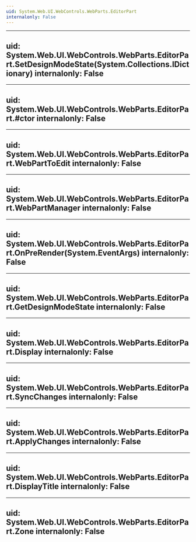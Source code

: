 ```yaml
---
uid: System.Web.UI.WebControls.WebParts.EditorPart
internalonly: False
---
```


---
uid: System.Web.UI.WebControls.WebParts.EditorPart.SetDesignModeState(System.Collections.IDictionary)
internalonly: False
---

---
uid: System.Web.UI.WebControls.WebParts.EditorPart.#ctor
internalonly: False
---

---
uid: System.Web.UI.WebControls.WebParts.EditorPart.WebPartToEdit
internalonly: False
---

---
uid: System.Web.UI.WebControls.WebParts.EditorPart.WebPartManager
internalonly: False
---

---
uid: System.Web.UI.WebControls.WebParts.EditorPart.OnPreRender(System.EventArgs)
internalonly: False
---

---
uid: System.Web.UI.WebControls.WebParts.EditorPart.GetDesignModeState
internalonly: False
---

---
uid: System.Web.UI.WebControls.WebParts.EditorPart.Display
internalonly: False
---

---
uid: System.Web.UI.WebControls.WebParts.EditorPart.SyncChanges
internalonly: False
---

---
uid: System.Web.UI.WebControls.WebParts.EditorPart.ApplyChanges
internalonly: False
---

---
uid: System.Web.UI.WebControls.WebParts.EditorPart.DisplayTitle
internalonly: False
---

---
uid: System.Web.UI.WebControls.WebParts.EditorPart.Zone
internalonly: False
---
